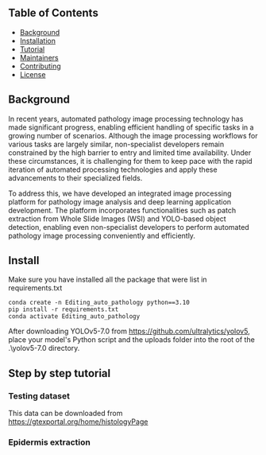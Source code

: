 
## Table of Contents

- [Background](#background)
- [Installation](#installation)
- [Tutorial](#tutorial)
- [Maintainers](#maintainers)
- [Contributing](#contributing)
- [License](#license)
  
## Background
In recent years, automated pathology image processing technology has made significant progress, enabling efficient handling of specific tasks in a growing number of scenarios. Although the image processing workflows for various tasks are largely similar, non-specialist developers remain constrained by the high barrier to entry and limited time availability. Under these circumstances, it is challenging for them to keep pace with the rapid iteration of automated processing technologies and apply these advancements to their specialized fields.

To address this, we have developed an integrated image processing platform for pathology image analysis and deep learning application development. The platform incorporates functionalities such as patch extraction from Whole Slide Images (WSI) and YOLO-based object detection, enabling even non-specialist developers to perform automated pathology image processing conveniently and efficiently.

## Install
Make sure you have installed all the package that were list in requirements.txt
```
conda create -n Editing_auto_pathology python==3.10
pip install -r requirements.txt
conda activate Editing_auto_pathology
```
After downloading YOLOv5-7.0 from https://github.com/ultralytics/yolov5, place your model's Python script and the uploads folder into the root of the .\yolov5-7.0 directory.

## Step by step tutorial

### Testing dataset
This data can be downloaded from https://gtexportal.org/home/histologyPage




### Epidermis extraction
